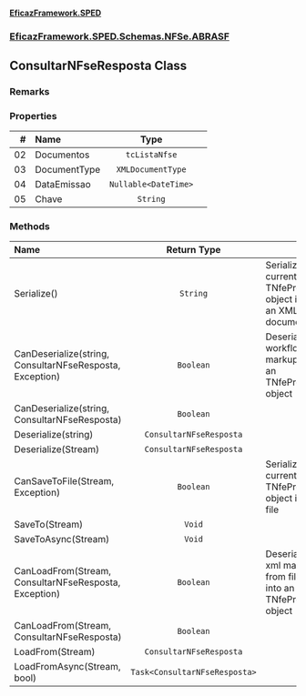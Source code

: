 #### [EficazFramework.SPED](EficazFrameworkSPED.md 'EficazFramework SPED')
### [EficazFramework.SPED.Schemas.NFSe.ABRASF](EficazFramework.SPED.Schemas.NFSe.ABRASF.md 'EficazFramework.SPED.Schemas.NFSe.ABRASF')

## ConsultarNFseResposta Class

### Remarks
### Properties

| # | Name | Type | |
| ---: | :--- | :---: | :--- |
| 02 | Documentos | `tcListaNfse` |  |
| 03 | DocumentType | `XMLDocumentType` |  |
| 04 | DataEmissao | `Nullable<DateTime>` |  |
| 05 | Chave | `String` |  |
### Methods

| Name | Return Type | |
| :--- | :---: | :--- |
| Serialize() | `String` | Serializes current TNfeProc object into an XML document |
| CanDeserialize(string, ConsultarNFseResposta, Exception) | `Boolean` | Deserializes workflow markup into an TNfeProc object |
| CanDeserialize(string, ConsultarNFseResposta) | `Boolean` |  |
| Deserialize(string) | `ConsultarNFseResposta` |  |
| Deserialize(Stream) | `ConsultarNFseResposta` |  |
| CanSaveToFile(Stream, Exception) | `Boolean` | Serializes current TNfeProc object into file |
| SaveTo(Stream) | `Void` |  |
| SaveToAsync(Stream) | `Void` |  |
| CanLoadFrom(Stream, ConsultarNFseResposta, Exception) | `Boolean` | Deserializes xml markup from file into an TNfeProc object |
| CanLoadFrom(Stream, ConsultarNFseResposta) | `Boolean` |  |
| LoadFrom(Stream) | `ConsultarNFseResposta` |  |
| LoadFromAsync(Stream, bool) | `Task<ConsultarNFseResposta>` |  |
